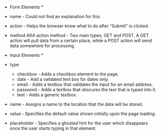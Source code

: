 * Form Elements *

* name - Could not find an explanation for this.
* action - Helps the browser know what to do after "Submit" is clicked.
* method AKA action method - Two main types, GET and POST.  A GET action will pull data from a certain place, while a POST action will send data somewhere for processing.


* Input Elements *

* type
	* checkbox - Adds a checkbox element to the page.
	* date - Add a validated text box for dates only.
	* email - Adds a textbox that validates the input for an email address.
	* password - Adds a textbox that obscures the text that is typed into it.
	* text - Adds a generic textbox.

* name - Assigns a name to the location that the data will be stored.

* value - Specifies the default value shown initially upon the page loading.
* placeholder - Specifies a ghosted hint for the user which disappears once the user starts typing in that element.  